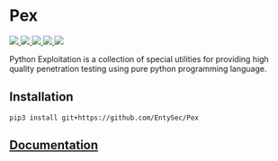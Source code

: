 # Pex

<p>
    <a href="https://entysec.com">
        <img src="https://img.shields.io/badge/developer-EntySec-blue.svg">
    </a>
    <a href="https://github.com/EntySec/Pex">
        <img src="https://img.shields.io/badge/language-Python-blue.svg">
    </a>
    <a href="https://github.com/EntySec/Pex/forks">
        <img src="https://img.shields.io/github/forks/EntySec/Pex?color=green">
    </a>
    <a href="https://github.com/EntySec/Pex/stargazers">
        <img src="https://img.shields.io/github/stars/EntySec/Pex?color=yellow">
    </a>
    <a href="https://www.codefactor.io/repository/github/EntySec/Pex">
        <img src="https://www.codefactor.io/repository/github/EntySec/Pex/badge">
    </a>
</p>

Python Exploitation is a collection of special utilities for providing high quality penetration testing using pure
python programming language.

## Installation

```
pip3 install git+https://github.com/EntySec/Pex
```

## [Documentation](https://docs.entysec.com/pex)
